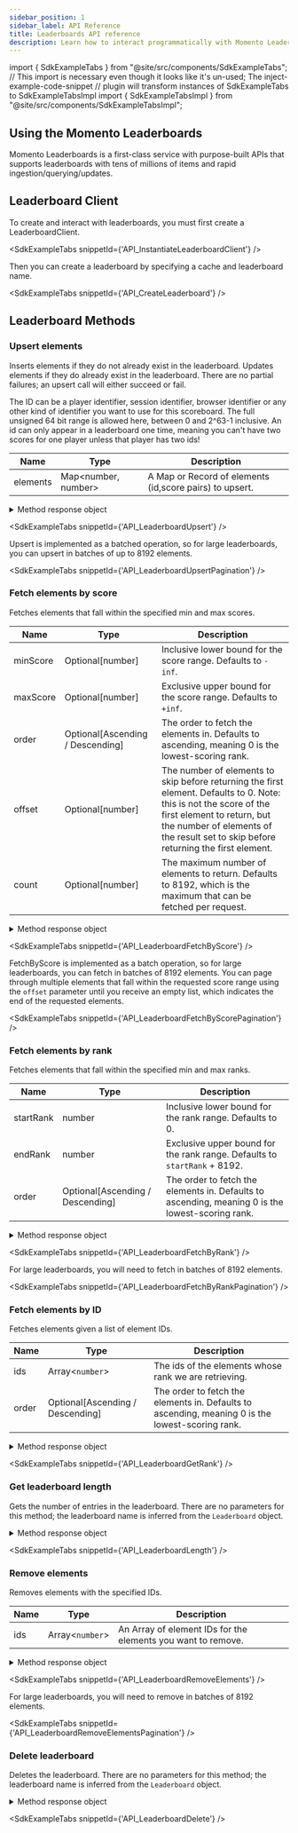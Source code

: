 ```yaml
---
sidebar_position: 1
sidebar_label: API Reference
title: Leaderboards API reference
description: Learn how to interact programmatically with Momento Leaderboards API.
---
```


import { SdkExampleTabs } from "@site/src/components/SdkExampleTabs";
// This import is necessary even though it looks like it's un-used; The inject-example-code-snippet
// plugin will transform instances of SdkExampleTabs to SdkExampleTabsImpl
import { SdkExampleTabsImpl } from "@site/src/components/SdkExampleTabsImpl";

## Using the Momento Leaderboards

Momento Leaderboards is a first-class service with purpose-built APIs that supports leaderboards with tens of millions of items and rapid ingestion/querying/updates.

## Leaderboard Client

To create and interact with leaderboards, you must first create a LeaderboardClient.

<SdkExampleTabs snippetId={'API_InstantiateLeaderboardClient'} />

Then you can create a leaderboard by specifying a cache and leaderboard name.

<SdkExampleTabs snippetId={'API_CreateLeaderboard'} />

## Leaderboard Methods

### Upsert elements

Inserts elements if they do not already exist in the leaderboard. Updates elements if they do already exist in the leaderboard. There are no partial failures; an upsert call will either succeed or fail.

The ID can be a player identifier, session identifier, browser identifier or any other kind of identifier you want to use for this scoreboard. The full unsigned 64 bit range is allowed here, between 0 and 2^63-1 inclusive. An id can only appear in a leaderboard one time, meaning you can't have two scores for one player unless that player has two ids!

| Name         | Type                | Description                                                    |
|--------------|---------------------|----------------------------------------------------------------|
| elements     | Map<number, number> | A Map or Record of elements (id,score pairs) to upsert.        |

<details>
  <summary>Method response object</summary>

* Success
* Error

See [response objects](./response-objects.md) for specific information.

</details>

<SdkExampleTabs snippetId={'API_LeaderboardUpsert'} />

Upsert is implemented as a batched operation, so for large leaderboards, you can upsert in batches of up to 8192 elements. 

<SdkExampleTabs snippetId={'API_LeaderboardUpsertPagination'} />

### Fetch elements by score

Fetches elements that fall within the specified min and max scores.


| Name         | Type                | Description                                                       |
|--------------|---------------------|-------------------------------------------------------------------|
| minScore     | Optional[number]    | Inclusive lower bound for the score range. Defaults to `-inf`.    |
| maxScore     | Optional[number]    | Exclusive upper bound for the score range. Defaults to `+inf`.    |
| order        | Optional[Ascending / Descending]    | The order to fetch the elements in. Defaults to ascending, meaning 0 is the lowest-scoring rank.   |
| offset       | Optional[number]    | The number of elements to skip before returning the first element. Defaults to 0. Note: this is not the score of the first element to return, but the number of elements of the result set to skip before returning the first element.    |
| count        | Optional[number]    | The maximum number of elements to return. Defaults to 8192, which is the maximum that can be fetched per request.    |

<details>
  <summary>Method response object</summary>

* Success
    * values(): {`id`: number, `score`: number, `rank`: number}[]
* Error

See [response objects](./response-objects.md) for specific information.

</details>

<SdkExampleTabs snippetId={'API_LeaderboardFetchByScore'} />

FetchByScore is implemented as a batch operation, so for large leaderboards, you can fetch in batches of 8192 elements. You can page through multiple elements that fall within the requested score range using the `offset` parameter until you receive an empty list, which indicates the end of the requested elements. 

<SdkExampleTabs snippetId={'API_LeaderboardFetchByScorePagination'} />

### Fetch elements by rank

Fetches elements that fall within the specified min and max ranks.


| Name         | Type                | Description                                                                  |
|--------------|---------------------|------------------------------------------------------------------------------|
| startRank    | number    | Inclusive lower bound for the rank range. Defaults to 0.                     |
| endRank      | number    | Exclusive upper bound for the rank range. Defaults to `startRank` + 8192.    |
| order        | Optional[Ascending / Descending]    | The order to fetch the elements in. Defaults to ascending, meaning 0 is the lowest-scoring rank.   |

<details>
  <summary>Method response object</summary>

* Success
    * values(): {`id`: number, `score`: number, `rank`: number}[]
* Error

See [response objects](./response-objects.md) for specific information.

</details>

<SdkExampleTabs snippetId={'API_LeaderboardFetchByRank'} />

For large leaderboards, you will need to fetch in batches of 8192 elements.

<SdkExampleTabs snippetId={'API_LeaderboardFetchByRankPagination'} />

### Fetch elements by ID

Fetches elements given a list of element IDs. 


| Name         | Type                                | Description                                                  |
|--------------|-------------------------------------|--------------------------------------------------------------|
| ids          | Array<`number`>                       | The ids of the elements whose rank we are retrieving.        |
| order        | Optional[Ascending / Descending]    | The order to fetch the elements in. Defaults to ascending, meaning 0 is the lowest-scoring rank.   |

<details>
  <summary>Method response object</summary>

* Success
    * values(): {`id`: number, `score`: number, `rank`: number}[]
* Error

See [response objects](./response-objects.md) for specific information.

</details>

<SdkExampleTabs snippetId={'API_LeaderboardGetRank'} />

### Get leaderboard length

Gets the number of entries in the leaderboard. There are no parameters for this method; the leaderboard name is inferred from the `Leaderboard` object.

<details>
  <summary>Method response object</summary>

* Success
    * length(): number
* Error

See [response objects](./response-objects.md) for specific information.

</details>

<SdkExampleTabs snippetId={'API_LeaderboardLength'} />

### Remove elements

Removes elements with the specified IDs.

| Name             | Type   | Description                                                                                                                                            |
|------------------|--------|--------------------------------------------------------------------------------------------------------------------------------------------------------|
| ids        | Array<`number`> | An Array of element IDs for the elements you want to remove.                                                                                                                              |

<details>
  <summary>Method response object</summary>

* Success
* Error

See [response objects](./response-objects.md) for specific information.

</details>

<SdkExampleTabs snippetId={'API_LeaderboardRemoveElements'} />

For large leaderboards, you will need to remove in batches of 8192 elements.

<SdkExampleTabs snippetId={'API_LeaderboardRemoveElementsPagination'} />

### Delete leaderboard

Deletes the leaderboard. There are no parameters for this method; the leaderboard name is inferred from the `Leaderboard` object.

<details>
  <summary>Method response object</summary>

* Success
* Error

See [response objects](./response-objects.md) for specific information.

</details>

<SdkExampleTabs snippetId={'API_LeaderboardDelete'} />
